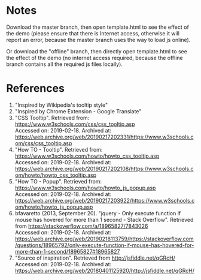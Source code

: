 # Notes
Download the master branch, then open template.html to see the effect of the demo (please ensure that there is Internet access, otherwise it will report an error, because the master branch uses the way to load js online).

Or download the "offline" branch, then directly open template.html to see the effect of the demo (no internet access required, because the offline branch contains all the required js files locally).

# References
1. "Inspired by Wikipedia's tooltip style"
2. "Inspired by Chrome Extension - Google Translate"
3. "CSS Tooltip". Retrieved from: https://www.w3schools.com/css/css_tooltip.asp<br>Accessed on: 2019-02-18. Archived at: https://web.archive.org/web/20190217202331/https://www.w3schools.com/css/css_tooltip.asp
4. "How TO - Tooltip". Retrieved from: https://www.w3schools.com/howto/howto_css_tooltip.asp<br>Accessed on: 2019-02-18. Archived at: https://web.archive.org/web/20190217202108/https://www.w3schools.com/howto/howto_css_tooltip.asp
5. "How TO - Popup". Retrieved from: https://www.w3schools.com/howto/howto_js_popup.asp<br>Accessed on: 2019-02-18. Archived at: https://web.archive.org/web/20190217203922/https://www.w3schools.com/howto/howto_js_popup.asp
6. bfavaretto (2013, September 20). "jquery - Only execute function if mouse has hovered for more than 1 second - Stack Overflow". Retrieved from https://stackoverflow.com/a/18965827/7843026<br>Accessed on: 2019-02-18. Archived at: https://web.archive.org/web/20190218113759/https://stackoverflow.com/questions/18965792/only-execute-function-if-mouse-has-hovered-for-more-than-1-second/18965827#18965827
7. "Source of inspiration". Retrieved from http://jsfiddle.net/qGRcH/<br>Accessed on: 2019-02-18. Archived at: https://web.archive.org/web/20180401125920/http://jsfiddle.net/qGRcH/
